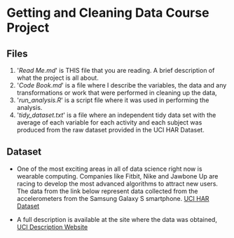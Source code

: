 # Getting and Cleaning Data Course Project

## Files

1. '*Read Me.md*' is THIS file that you are reading. A brief description of what the project is all about.
2. '*Code Book.md*' is a file where I describe the variables, the data and any transformations or work that were performed in cleaning up the data,
3. '*run_analysis.R*' is a script file where it was used in performing the analysis.
4. '*tidy_dataset.txt*' is a file where an independent tidy data set with the average of each variable for each activity and each subject was produced from the raw dataset provided in the UCI HAR Dataset. 

## Dataset
* One of the most exciting areas in all of data science right now is wearable computing. Companies like Fitbit, Nike and Jawbone Up are racing to develop the most advanced algorithms to attract new users. The data from the link below represent data collected from the accelerometers from the Samsung Galaxy S smartphone. [UCI HAR Dataset](https://d396qusza40orc.cloudfront.net/getdata%2Fprojectfiles%2FUCI%20HAR%20Dataset.zip)

* A full description is available at the site where the data was obtained, [UCI Description Website](http://archive.ics.uci.edu/ml/datasets/Human+Activity+Recognition+Using+Smartphones)
